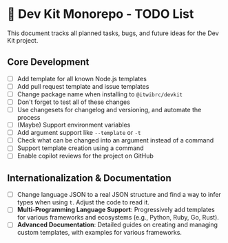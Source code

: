 # 🚀 Dev Kit Monorepo - TODO List

This document tracks all planned tasks, bugs, and future ideas for the Dev Kit project.

## Core Development

- [ ] Add template for all known Node.js templates
- [ ] Add pull request template and issue templates
- [ ] Change package name when installing to `@itwibrc/devkit`
- [ ] Don't forget to test all of these changes
- [ ] Use changesets for changelog and versioning, and automate the process
- [ ] (Maybe) Support environment variables
- [ ] Add argument support like `--template` or `-t`
- [ ] Check what can be changed into an argument instead of a command
- [ ] Support template creation using a command
- [ ] Enable copilot reviews for the project on GitHub

## Internationalization & Documentation

- [ ] Change language JSON to a real JSON structure and find a way to infer types when using `t`. Adjust the code to read it.
- [ ] **Multi-Programming Language Support**: Progressively add templates for various frameworks and ecosystems (e.g., Python, Ruby, Go, Rust).
- [ ] **Advanced Documentation**: Detailed guides on creating and managing custom templates, with examples for various frameworks.
